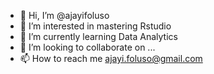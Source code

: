 - 👋 Hi, I’m @ajayifoluso
- 👀 I’m interested in mastering  Rstudio
- 🌱 I’m currently learning Data Analytics 
- 💞️ I’m looking to collaborate on ...
- 📫 How to reach me ajayi.foluso@gmail.com 

<!---
ajayifoluso/ajayifoluso is a ✨ special ✨ repository because its `README.md` (this file) appears on your GitHub profile.
You can click the Preview link to take a look at your changes.
--->
